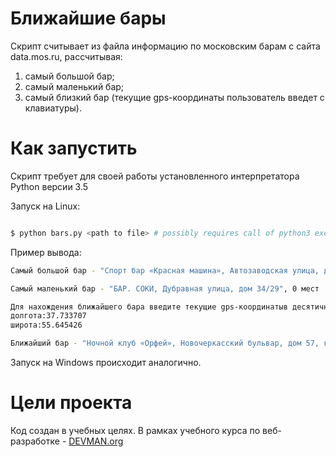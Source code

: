 # Ближайшие бары

Скрипт считывает из файла информацию по московским барам с сайта data.mos.ru, рассчитывая:
1. самый большой бар;
1. самый маленький бар;
1. самый близкий бар (текущие gps-координаты пользователь введет с клавиатуры).

# Как запустить

Скрипт требует для своей работы установленного интерпретатора Python версии 3.5

Запуск на Linux:

```bash

$ python bars.py <path to file> # possibly requires call of python3 executive instead of just python
```
Пример вывода:

```bash
Самый большой бар - "Спорт бар «Красная машина», Автозаводская улица, дом 23, строение 1", 450 мест

Самый маленький бар - "БАР. СОКИ, Дубравная улица, дом 34/29", 0 мест

Для нахождения ближайшего бара введите текущие gps-координатыв десятичном формате.
долгота:37.733707
широта:55.645426

Ближайший бар - "Ночной клуб «Орфей», Новочеркасский бульвар, дом 57, корпус 1", расстояние 0.57км

```
Запуск на Windows происходит аналогично.

# Цели проекта

Код создан в учебных целях. В рамках учебного курса по веб-разработке - [DEVMAN.org](https://devman.org)
